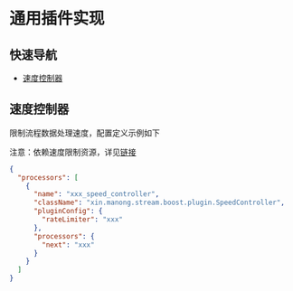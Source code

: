 # 通用插件实现

## 快速导航

* [速度控制器](https://github.com/frankcl/stream/blob/main/stream-resource/README.md#%E9%98%BF%E9%87%8C%E4%BA%91ons%E6%B6%88%E6%81%AF%E5%8F%91%E9%80%81)

## 速度控制器
限制流程数据处理速度，配置定义示例如下

注意：依赖速度限制资源，详见[链接](https://github.com/frankcl/stream/blob/main/stream-resource/README.md#%E8%BF%9B%E7%A8%8B%E7%BA%A7%E9%80%9F%E5%BA%A6%E6%8E%A7%E5%88%B6%E5%99%A8)
```json
{
  "processors": [
    {
      "name": "xxx_speed_controller",                                       //速度控制器名称
      "className": "xin.manong.stream.boost.plugin.SpeedController",        //速度控制器全限定类名
      "pluginConfig": {
        "rateLimiter": "xxx"                                                //限速资源名称
      },
      "processors": {
        "next": "xxx"                                                       //下游插件名称
      }
    }
  ]
}
```
